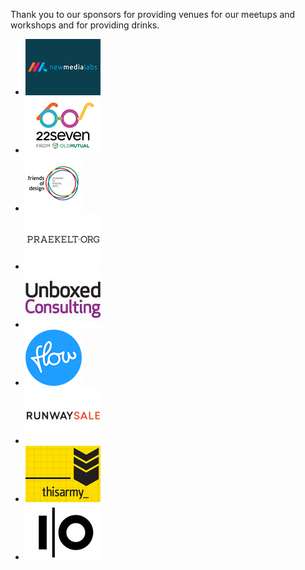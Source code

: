 Thank you to our sponsors for providing venues for our meetups and workshops and for providing drinks.

<ul class="list">
  <li class="list-item">
    <a href="http://newmedialabs.co.za"><img src="/assets/img/sponsors/nml.jpeg" alt=""></a>
  </li>
  <li class="list-item">
    <a href="http://22seven.com"><img src="/assets/img/sponsors/22seven.jpeg" alt=""></a>
  </li>
  <li class="list-item">
    <a href="http://friendsofdesign.net"><img src="/assets/img/sponsors/fod.jpeg" alt=""></a>
  </li>
  <li class="list-item">
    <a href="http://www.praekelt.org/"><img src="/assets/img/sponsors/praekelt.jpg" alt=""></a>
  </li>
  <li class="list-item">
    <a href="https://unboxed.co/"><img src="/assets/img/sponsors/unboxed.jpeg" alt=""></a>
  </li>
  <li class="list-item">
    <a href="http://userexperience.co.za/"><img src="/assets/img/sponsors/flow.jpeg" alt=""></a>
  </li>
  <li class="list-item">
    <a href="https://www.runwaysale.co.za/customer/account/login/?_nosid=1"><img src="/assets/img/sponsors/runway-sale.jpeg" alt=""></a>
  </li>
  <li class="list-item">
    <a href="http://thisarmy.com/"><img src="/assets/img/sponsors/this-army.jpeg" alt=""></a>
  </li>
  <li class="list-item">
    <a href="https://io.co.za/"><img src="/assets/img/sponsors/io.jpg" alt=""></a>
  </li>
</ul>
